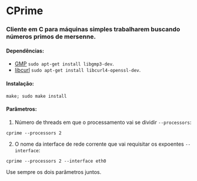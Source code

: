 # CPrime
### Cliente em C para máquinas simples trabalharem buscando números primos de mersenne.

#### Dependências:

* [GMP](https://gmplib.org/) `sudo apt-get install libgmp3-dev`.
* [libcurl](https://curl.haxx.se/libcurl/) `sudo apt-get install libcurl4-openssl-dev`.

#### Instalação:

`make; sudo make install`

#### Parâmetros:

1. Número de threads em que o processamento vai se dividir `--processors`:

`cprime --processors 2`

2. O nome da interface de rede corrente que vai requisitar os expoentes `--interface`:

`cprime --processors 2 --interface eth0`

Use sempre os dois parâmetros juntos.

